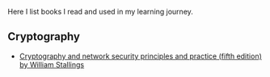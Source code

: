 Here I list books I read and used in my learning journey.

## Cryptography

- [Cryptography and network security principles and practice (fifth edition) by William Stallings](Cryptography%20and%20network%20security%20principles%20and%20practice%20(fifth%20edition)%20by%20William%20Stallings.md)
